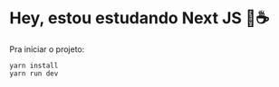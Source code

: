 <h1>Hey, estou estudando Next JS 🧐☕</h1>

<p>Pra iniciar o projeto:</p>
<code>yarn install</code>
<br>
<code>yarn run dev</code>
